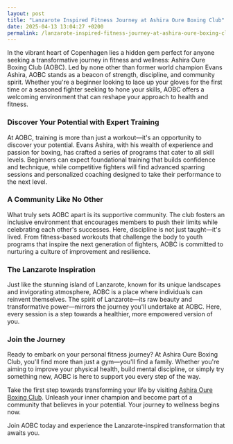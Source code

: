 ```yaml
---
layout: post
title: "Lanzarote Inspired Fitness Journey at Ashira Oure Boxing Club"
date: 2025-04-13 13:04:27 +0200
permalink: /lanzarote-inspired-fitness-journey-at-ashira-oure-boxing-club/
---
```



In the vibrant heart of Copenhagen lies a hidden gem perfect for anyone seeking a transformative journey in fitness and wellness: Ashira Oure Boxing Club (AOBC). Led by none other than former world champion Evans Ashira, AOBC stands as a beacon of strength, discipline, and community spirit. Whether you're a beginner looking to lace up your gloves for the first time or a seasoned fighter seeking to hone your skills, AOBC offers a welcoming environment that can reshape your approach to health and fitness.

### Discover Your Potential with Expert Training

At AOBC, training is more than just a workout—it's an opportunity to discover your potential. Evans Ashira, with his wealth of experience and passion for boxing, has crafted a series of programs that cater to all skill levels. Beginners can expect foundational training that builds confidence and technique, while competitive fighters will find advanced sparring sessions and personalized coaching designed to take their performance to the next level.

### A Community Like No Other

What truly sets AOBC apart is its supportive community. The club fosters an inclusive environment that encourages members to push their limits while celebrating each other's successes. Here, discipline is not just taught—it's lived. From fitness-based workouts that challenge the body to youth programs that inspire the next generation of fighters, AOBC is committed to nurturing a culture of improvement and resilience.

### The Lanzarote Inspiration

Just like the stunning island of Lanzarote, known for its unique landscapes and invigorating atmosphere, AOBC is a place where individuals can reinvent themselves. The spirit of Lanzarote—its raw beauty and transformative power—mirrors the journey you'll undertake at AOBC. Here, every session is a step towards a healthier, more empowered version of you.

### Join the Journey

Ready to embark on your personal fitness journey? At Ashira Oure Boxing Club, you'll find more than just a gym—you'll find a family. Whether you're aiming to improve your physical health, build mental discipline, or simply try something new, AOBC is here to support you every step of the way.

Take the first step towards transforming your life by visiting [Ashira Oure Boxing Club](https://www.ashiraoure.com/). Unleash your inner champion and become part of a community that believes in your potential. Your journey to wellness begins now.

Join AOBC today and experience the Lanzarote-inspired transformation that awaits you.